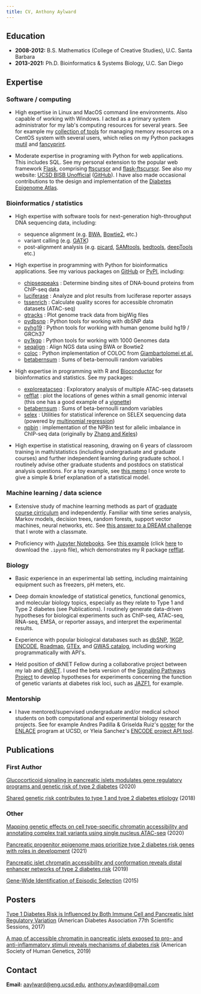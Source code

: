 ```yaml
---
title: CV, Anthony Aylward
---
```


## Education

- **2008-2012:** B.S. Mathematics (College of Creative Studies), U.C. Santa Barbara
- **2013-2021:** Ph.D. Bioinformatics & Systems Biology, U.C. San Diego

## Expertise

### Software / computing

- High expertise in Linux and MacOS command line environments. Also capable of
working with Windows. I acted as a primary system administrator for
my lab's computing resources for several years. See for example
my [collection of tools](https://github.com/anthony-aylward/memory_policy) for
managing memory resources on a CentOS system with several users, which
relies on my Python packages [mutil](https://pypi.org/project/mutil/) and
[fancyprint](https://pypi.org/project/fancyprint/).

- Moderate expertise in programing with Python for web applications. This
includes SQL. See my personal extension to the popular
web framework [Flask](https://flask.palletsprojects.com/en/1.1.x/), comprising
[ftscursor](https://pypi.org/project/ftscursor/) and
[flask-ftscursor](https://pypi.org/project/Flask-FTSCursor/). See also my
website: [UCSD BISB Unofficial](https://ucsd-bisb.info/auth/demo)
([GitHub](https://github.com/anthony-aylward/ucsd-bisb-unofficial)). I have also made
occasional contributions to the design and implementation of the
[Diabetes Epigenome Atlas](https://diabetesepigenome.org).

### Bioinformatics / statistics

- High expertise with software tools for next-generation high-throughput DNA
sequencing data, including:
  * sequence alignment (e.g.
    [BWA](http://bio-bwa.sourceforge.net),
    [Bowtie2](http://bowtie-bio.sourceforge.net/bowtie2/index.shtml), etc.)
  * variant calling (e.g. [GATK](https://software.broadinstitute.org/gatk/))
  * post-alignment analysis (e.g.
    [picard](https://broadinstitute.github.io/picard/),
    [SAMtools](http://samtools.sourceforge.net),
    [bedtools](https://bedtools.readthedocs.io/en/latest/),
    [deepTools](https://deeptools.readthedocs.io/en/develop/) etc.)

- High expertise in programming with Python for bioinformatics applications.
See my various packages on [GitHub](https://github.com/anthony-aylward) or
[PyPI](https://pypi.org), including:
  * [chipseqpeaks](https://pypi.org/project/chipseqpeaks/) : Determine binding sites of DNA-bound proteins from ChIP-seq data
  * [luciferase](https://pypi.org/project/luciferase/) : Analyze and plot results from luciferase reporter assays
  * [tssenrich](https://pypi.org/project/tssenrich/) : Calculate quality scores for accessible chromatin datasets (ATAC-seq)
  * [gtracks](https://pypi.org/project/gtracks/) : Plot genome track data from bigWig files
  * [pydbsnp](https://pypi.org/project/pydbsnp/) : Python tools for working with dbSNP data
  * [pyhg19](https://pypi.org/project/pydbsnp/) : Python tools for working with human genome build hg19 / GRCh37
  * [py1kgp](https://pypi.org/project/py1kgp/) : Python tools for working with 1000 Genomes data
  * [seqalign](https://pypi.org/project/seqalign/) : Align NGS data using BWA or Bowtie2
  * [coloc](https://pypi.org/project/coloc/) : Python implementation of COLOC from [Giambartolomei et al.](https://journals.plos.org/plosgenetics/article?id=10.1371/journal.pgen.1004383)
  * [betabernsum](https://pypi.org/project/betabernsum/) : Sums of beta-bernoulli random variables

- High expertise in programming with R and [Bioconductor](https://www.bioconductor.org) for bioinformatics and statistics. See my packages:
  * [exploreatacseq](https://github.com/anthony-aylward/exploreatacseq) : Exploratory analysis of multiple ATAC-seq datasets
  * [refflat](https://github.com/anthony-aylward/refflat) : plot the locations of genes within a small genomic interval (this one has a good example of a [vignette](https://github.com/anthony-aylward/refflat/blob/master/vignettes/example_plot.md))
  * [betabernsum](https://github.com/anthony-aylward/betabernsum) : Sums of beta-bernoulli random variables
  * [selex](https://github.com/anthony-aylward/selex) : Utilities for statistical inference on SELEX sequencing data (powered by [multinomial regression](https://en.wikipedia.org/wiki/Multinomial_logistic_regression))
  * [npbin](https://github.com/anthony-aylward/npbin) : implementation of the NPBin test for allelic imbalance in ChIP-seq data (originally by [Zhang and Keleş](https://academic.oup.com/biostatistics/article/19/4/546/4591647))

- High expertise in statistical reasoning, drawing on 6 years of classroom
training in math/statistics (including undergraduate and graduate courses) and
further independent learning during graduate school. I routinely advise other
graduate students and postdocs on statistical analysis questions. For a toy example, see [this memo](polytest-model.pdf) I once wrote to give a simple & brief explanation of a statistical model.

### Machine learning / data science

- Extensive study of machine learning methods as part of
[graduate course cirriculum](http://bioinformatics.ucsd.edu/node/1135) and
independently. Familiar with time series analysis, Markov models, decision
trees, random forests, support vector machines, neural networks, etc. See
[this answer to a DREAM challenge](dream-als.pdf) that I wrote with a
classmate.

- Proficiency with [Jupyter Notebooks](https://jupyter.org). See [this example](refflat_vignette.md)
(click [here](refflat_vignette.ipynb) to download the `.ipynb` file), which demonstrates my R package
[refflat](https://github.com/anthony-aylward/refflat).

### Biology

- Basic experience in an experimental lab setting, including maintaining equipment
such as freezers, pH meters, etc.

- Deep domain knowledge of statistical genetics, functional genomics, and
molecular biology topics, especially as they relate to Type 1 and Type 2
diabetes (see Publications). I routinely generate data-driven hypotheses for
biological experiments such as ChIP-seq, ATAC-seq, RNA-seq, EMSA, or reporter
assays, and interpret the experimental results.

- Experience with popular biological databases such as
[dbSNP](https://www.ncbi.nlm.nih.gov/snp/),
[1KGP](https://www.internationalgenome.org),
[ENCODE](https://www.encodeproject.org),
[Roadmap](http://www.roadmapepigenomics.org),
[GTEx](http://www.roadmapepigenomics.org), and
[GWAS catalog](https://www.ebi.ac.uk/gwas/), 
including working programmatically with API's.

- Held position of dkNET Fellow during a collaborative project between my lab
and [dkNET](https://dknet.org). I used the beta version of the
[Signaling Pathways Project](https://beta.signalingpathways.org/about/index.jsf)
to develop hypotheses for experiments concerning the function of genetic
variants at diabetes risk loci, such as [JAZF1](https://github.com/anthony-aylward/anthony-aylward.github.io/blob/master/jazf1-regulation.md),
for example.

### Mentorship

- I have mentored/supervised undergraduate and/or medical school students
on both computational and experimental biology research projects. See for
example Andres Padilla & Griselda Ruiz's [poster](tcf7l2-nkx63-poster.pdf) for
the [ENLACE](http://graeve.ucsd.edu/ENLACE/) program at UCSD, or Yleia
Sanchez's [ENCODE project API tool](https://github.com/yleiaa/ENCODE).

## Publications

### First Author

[Glucocorticoid signaling in pancreatic islets modulates gene regulatory programs and genetic risk of type 2 diabetes](https://www.biorxiv.org/content/10.1101/2020.05.15.038679v1) (2020)

[Shared genetic risk contributes to type 1 and type 2 diabetes etiology](https://academic.oup.com/hmg/advance-article-abstract/doi/10.1093/hmg/ddy314/5164287) (2018)

### Other

[Mapping genetic effects on cell type-specific chromatin accessibility and annotating complex trait variants using single nucleus ATAC-seq](https://www.biorxiv.org/content/10.1101/2020.12.03.387894v1) (2020)

[Pancreatic progenitor epigenome maps prioritize type 2 diabetes risk genes with roles in development](https://elifesciences.org/articles/59067) (2021)

[Pancreatic islet chromatin accessibility and conformation reveals distal enhancer networks of type 2 diabetes risk](https://www.nature.com/articles/s41467-019-09975-4) (2019)

[Gene-Wide Identification of Episodic Selection](https://academic.oup.com/mbe/article/32/5/1365/1134918) (2015)

## Posters

[Type 1 Diabetes Risk is Influenced by Both Immune Cell and Pancreatic Islet Regulatory Variation](ada-poster.Jun6.pdf) (American Diabetes Association 77th Scientific Sessions, 2017)

[A map of accessible chromatin in pancreatic islets exposed to pro- and anti-inflammatory stimuli reveals mechanisms of diabetes risk](aaylward-ashg-2019.pdf) (American Society of Human Genetics, 2019)

## Contact

**Email:** aaylward@eng.ucsd.edu, anthony.aylward@gmail.com
